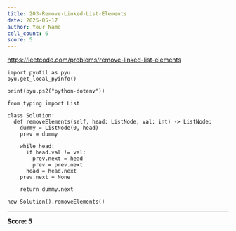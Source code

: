 ```yaml
---
title: 203-Remove-Linked-List-Elements
date: 2025-05-17
author: Your Name
cell_count: 6
score: 5
---
```


https://leetcode.com/problems/remove-linked-list-elements


```
import pyutil as pyu
pyu.get_local_pyinfo()
```


```
print(pyu.ps2("python-dotenv"))
```


```
from typing import List
```


```
class Solution:
  def removeElements(self, head: ListNode, val: int) -> ListNode:
    dummy = ListNode(0, head)
    prev = dummy

    while head:
      if head.val != val:
        prev.next = head
        prev = prev.next
      head = head.next
    prev.next = None

    return dummy.next
```


```
new Solution().removeElements()
```


---
**Score: 5**
